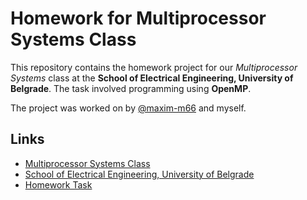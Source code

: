# Homework for Multiprocessor Systems Class

This repository contains the homework project for our *Multiprocessor Systems* class at the **School of Electrical Engineering, University of Belgrade**. The task involved programming using **OpenMP**.

The project was worked on by [@maxim-m66](https://github.com/maxim-m66) and myself.

## Links

- [Multiprocessor Systems Class](http://mups.etf.bg.ac.rs/)
- [School of Electrical Engineering, University of Belgrade](https://www.etf.bg.ac.rs/)
- [Homework Task](http://mups.etf.bg.ac.rs/dz/2024-2025/)
